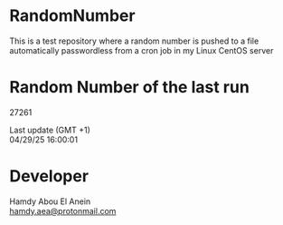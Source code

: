 # RandomNumber    
This is a test repository where a random number is pushed to a file automatically passwordless from a cron job in my Linux CentOS server    
# Random Number of the last run   
27261
      
Last update (GMT +1)    
04/29/25 16:00:01
# Developer    
Hamdy Abou El Anein   
hamdy.aea@protonmail.com
